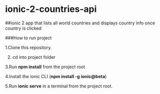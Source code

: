 # ionic-2-countries-api


##ionic 2 app that lists all world countries and displays country info once country is clicked



###How to run project 

1.Clone this repository.

2. cd into project folder

3.Run **npm install** from the project root

4.Install the ionic CLI (**npm install -g ionic@beta**)

5.Run **ionic serve** in a terminal from the project root.
